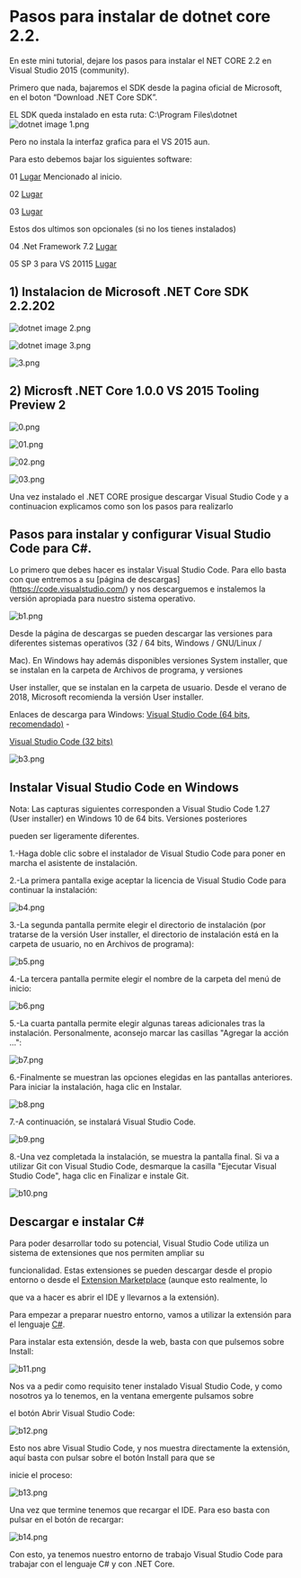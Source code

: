 # Pasos para instalar de dotnet core 2.2.
En este mini tutorial, dejare los pasos para instalar el NET CORE 2.2 en Visual Studio 2015 (community).

Primero que nada, bajaremos el SDK desde la pagina oficial de Microsoft, en el boton “Download .NET Core SDK”.

EL SDK queda instalado en esta ruta: C:\Program Files\dotnet
![dotnet image 1.png](https://tydw.files.wordpress.com/2019/04/dotnet-ruta-fisica.png)



Pero no instala la interfaz grafica para el VS 2015 aun.

Para esto debemos bajar los siguientes software:

01 [Lugar](https://dotnet.microsoft.com/download) Mencionado al inicio.

02 [Lugar](https://aka.ms/dotnet-standard-support-vs2015-2.0.0-win-x86)

03 [Lugar](https://go.microsoft.com/fwlink/?LinkID=824849)

Estos dos ultimos son opcionales (si no los tienes instalados)

04 .Net Framework 7.2 [Lugar](https://go.microsoft.com/fwlink/?LinkId=863261&clcid=0x409)

05 SP 3 para VS 20115 [Lugar](https://go.microsoft.com/fwlink/?LinkId=691129)


## 1) **Instalacion de Microsoft .NET Core SDK 2.2.202**

 ![dotnet image 2.png](https://tydw.files.wordpress.com/2019/04/01.png)

 ![dotnet image 3.png](https://tydw.files.wordpress.com/2019/04/02.png)
 
 ![3.png](https://tydw.files.wordpress.com/2019/04/03.png)

 


 ## 2) **Microsft .NET Core 1.0.0 VS 2015 Tooling Preview 2**

 ![0.png](https://tydw.files.wordpress.com/2019/04/05.png?w=300&h=114.png)

 ![01.png](https://tydw.files.wordpress.com/2019/04/06.png)

 ![02.png](https://tydw.files.wordpress.com/2019/04/07.png)

 ![03.png](https://tydw.files.wordpress.com/2019/04/08.png)

Una vez instalado el .NET CORE prosigue descargar Visual Studio Code y a continuacion explicamos como son los pasos para realizarlo

## Pasos para instalar y configurar Visual Studio Code para C#.

Lo primero que debes hacer es instalar Visual Studio Code. Para ello basta con que entremos a su [página de descargas] (https://code.visualstudio.com/) y nos descarguemos e instalemos la versión apropiada para nuestro sistema operativo.

![b1.png](https://www.campusmvp.es/recursos/image.axd?picture=/2019/1T/vscode-netcore/DescargarVSC.png)

Desde la página de descargas se pueden descargar las versiones para diferentes sistemas operativos (32 / 64 bits, Windows / GNU/Linux /

Mac). En Windows hay además disponibles versiones System installer, que se instalan en la carpeta de Archivos de programa, y versiones 

User installer, que se instalan en la carpeta de usuario. Desde el verano de 2018, Microsoft recomienda la versión User installer.

Enlaces de descarga para Windows: [Visual Studio Code (64 bits, recomendado)](https://code.visualstudio.com/docs/?dv=win64user) -

[Visual Studio Code (32 bits)](https://code.visualstudio.com/docs/?dv=win32user)

![b3.png](https://www.mclibre.org/consultar/informatica/img/vscode/vsc-descargar-2.png)

## Instalar Visual Studio Code en Windows
Nota: Las capturas siguientes corresponden a Visual Studio Code 1.27 (User installer) en Windows 10 de 64 bits. Versiones posteriores 

pueden ser ligeramente diferentes.

 1.-Haga doble clic sobre el instalador de Visual Studio Code para poner en marcha el asistente de instalación.

 2.-La primera pantalla exige aceptar la licencia de Visual Studio Code para continuar la instalación:

![b4.png](https://www.mclibre.org/consultar/informatica/img/vscode/vsc-instalacion-1.png)

 3.-La segunda pantalla permite elegir el directorio de instalación (por tratarse de la versión User installer, el directorio de instalación está en la carpeta de usuario, no en Archivos de programa):

![b5.png](https://www.mclibre.org/consultar/informatica/img/vscode/vsc-instalacion-2.png)

 4.-La tercera pantalla permite elegir el nombre de la carpeta del menú de inicio:

![b6.png](https://www.mclibre.org/consultar/informatica/img/vscode/vsc-instalacion-3.png)

 5.-La cuarta pantalla permite elegir algunas tareas adicionales tras la instalación. Personalmente, aconsejo marcar las casillas "Agregar la acción ...":

![b7.png](https://www.mclibre.org/consultar/informatica/img/vscode/vsc-instalacion-3.png)

 6.-Finalmente se muestran las opciones elegidas en las pantallas anteriores. Para iniciar la instalación, haga clic en Instalar.

![b8.png](https://www.mclibre.org/consultar/informatica/img/vscode/vsc-instalacion-5.png)


 7.-A continuación, se instalará Visual Studio Code.

![b9.png](https://www.mclibre.org/consultar/informatica/img/vscode/vsc-instalacion-6.png)

 8.-Una vez completada la instalación, se muestra la pantalla final. Si va a utilizar Git con Visual Studio Code, desmarque la casilla "Ejecutar Visual Studio Code", haga clic en Finalizar e instale Git.

![b10.png](https://www.mclibre.org/consultar/informatica/img/vscode/vsc-instalacion-7.png)

## Descargar e instalar C#

Para poder desarrollar todo su potencial, Visual Studio Code utiliza un sistema de extensiones que nos permiten ampliar su

funcionalidad. Estas extensiones se pueden descargar desde el propio entorno o desde el [Extension Marketplace](https://code.visualstudio.com/docs/editor/extension-gallery)  (aunque esto realmente, lo 

que va a hacer es abrir el IDE y llevarnos a la extensión).

Para empezar a preparar nuestro entorno, vamos a utilizar la extensión para el lenguaje [C#](https://marketplace.visualstudio.com/items?itemName=ms-vscode.csharp).

Para instalar esta extensión, desde la web, basta con que pulsemos sobre Install:

![b11.png](https://www.campusmvp.es/recursos/image.axd?picture=/2019/1T/vscode-netcore/BotonInstall.png)

Nos va a pedir como requisito tener instalado Visual Studio Code, y como nosotros ya lo tenemos, en la ventana emergente pulsamos sobre

el botón Abrir Visual Studio Code:

![b12.png](https://www.campusmvp.es/recursos/image.axd?picture=/2019/1T/vscode-netcore/AbrirVSC.png)

Esto nos abre Visual Studio Code, y nos muestra directamente la extensión, aquí basta con pulsar sobre el botón Install para que se 

inicie el proceso:

![b13.png](https://www.campusmvp.es/recursos/image.axd?picture=/2019/1T/vscode-netcore/BotonInstallVSC.png)

Una vez que termine tenemos que recargar el IDE. Para eso basta con pulsar en el botón de recargar:

![b14.png](https://www.campusmvp.es/recursos/image.axd?picture=/2019/1T/vscode-netcore/reload.png)

Con esto, ya tenemos nuestro entorno de trabajo Visual Studio Code para trabajar con el lenguaje C# y con .NET Core.
































